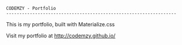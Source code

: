 
    CODEMZY - Portfolio
    ----------------------------------------------------------------- 


This is my portfolio, built with Materialize.css 

Visit my portfolio at http://codemzy.github.io/